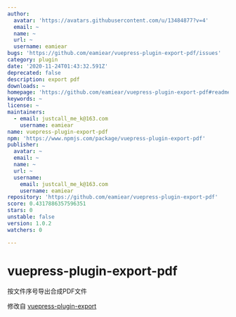 ```yaml
---
author:
  avatar: 'https://avatars.githubusercontent.com/u/13484877?v=4'
  email: ~
  name: ~
  url: ~
  username: eamiear
bugs: 'https://github.com/eamiear/vuepress-plugin-export-pdf/issues'
category: plugin
date: '2020-11-24T01:43:32.591Z'
deprecated: false
description: export pdf
downloads: ~
homepage: 'https://github.com/eamiear/vuepress-plugin-export-pdf#readme'
keywords: ~
license: ~
maintainers:
  - email: justcall_me_k@163.com
    username: eamiear
name: vuepress-plugin-export-pdf
npm: 'https://www.npmjs.com/package/vuepress-plugin-export-pdf'
publisher:
  avatar: ~
  email: ~
  name: ~
  url: ~
  username:
    email: justcall_me_k@163.com
    username: eamiear
repository: 'https://github.com/eamiear/vuepress-plugin-export-pdf'
score: 0.4317886357596351
stars: 0
unstable: false
version: 1.0.2
watchers: 0

---
```



# vuepress-plugin-export-pdf

按文件序号导出合成PDF文件

修改自 [vuepress-plugin-export](https://github.com/ulivz/vuepress-plugin-export)
